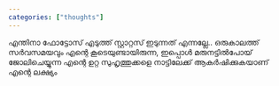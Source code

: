 ```yaml
---
categories: ["thoughts"]
---
```

എന്തിനാ ഫോട്ടോസ് എടുത്ത് സ്റ്റാറ്റസ് ഇടുന്നത് എന്നല്ലേ.. 
ഒരുകാലത്ത് സർവസമയവും എന്റെ കൂടെയുണ്ടായിരുന്ന, ഇപ്പൊൾ മരുനട്ടിൽപോയ് ജോലിചെയ്യുന്ന എന്റെ ഉറ്റ സുഹൃത്തുക്കളെ നാട്ടിലേക്ക് ആകർഷിക്കുകയാണ് എന്റെ ലക്ഷ്യം
